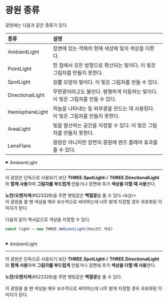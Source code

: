 # 광원 종류
광원에는 다음과 같은 종류가 있다.

| 종류 | 설명 |
| :-- | :-- |
| AmbientLight | 장면에 있는 객체의 현재 색상에 빛의 색상을 더한다. |
| PointLight | 한 점에서 모든 방향으로 확산되는 빛이다. 이 빛은 그림자를 만들지 못한다. |
| SpotLight | 원뿔 모양의 빛이다. 이 빛은 그림자를 만들 수 있다. |
| DirectionalLight | 무한광이라고도 불린다. 평행하게 이동하는 빛이다. 이 빛은 그림자를 만들 수 있다. |
| HemisphereLight | 하늘을 나타내는 등 외부광을 만드는 데 사용된다. 이 빛은 그림자를 만들지 못한다. |
| AreaLight | 빛을 발산하는 공간을 지정할 수 있다. 이 빛은 그림자를 만들지 못한다. |
| LensFlare | 광원은 아니지만 장면의 광원에 렌즈 플레어 효과를 줄 수 있다. |

<details open>
<summary>
AmbientLight
</summary>
<div markdown="1">

___
이 광원은 단독으로 사용되기 보단 **THREE.SpotLight**나 **THREE.DirectionalLight**와 **함께 사용**하며 **그림자를 부드럽게** 만들거나 장면에 추가 **색상을 더할 때 사용**한다.<br><br>
**노란/오렌지색**(#523328)을 주면 햇빛같은 **백열광**을 줄 수 있다.<b상r><br>
이 광원을 쓸 땐 색상을 매우 보수적으로 써야하는데 너무 밝게 지정할 경우 과포화된 이미지가 된다.<br><br>
다음과 같이 헥사값으로 색상을 지정할 수 있다.
```js
const light = new THREE.AmbientLight(hex코드 색상)
```

</div>
</details>

<br>

<details open>
<summary>
AmbientLight
</summary>
<div markdown="1">

___
이 광원은 단독으로 사용되기 보단 **THREE.SpotLight**나 **THREE.DirectionalLight**와 **함께 사용**하며 **그림자를 부드럽게** 만들거나 장면에 추가 **색상을 더할 때 사용**한다.<br><br>
**노란/오렌지색**(#523328)을 주면 햇빛같은 **백열광**을 줄 수 있다.<br><br>
이 광원을 쓸 땐 색상을 매우 보수적으로 써야하는데 너무 밝게 지정할 경우 과포화된 이미지가 된다.
</div>
</details>